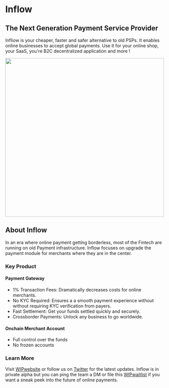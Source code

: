 # Inflow

## The Next Generation Payment Service Provider

Infliow is your cheaper, faster and safer alternative to old PSPs. It enables online businesses to accept global payments. Use it for your online shop, your SaaS, you're B2C decentralized application and more !

<div class="center">
<img src="https://gateway.pinata.cloud/ipfs/QmcnhWbzSWqoVmx6VwScxq5ie49jbQfXYdMPr1dydU5cHo" width="500">
</div>

## About Inflow

In an era where online payment getting borderless, most of the Fintech are running on old Payment infrastructure. Inflow focuses on upgrade the payment module for merchants where they are in the center.

### Key Product

#### Payment Gateway

- 1% Transaction Fees: Dramatically decreases costs for online merchants.
- ⁠No KYC Required: Ensures a a smooth payment experience without without requiring KYC verification from payers.
- ⁠Fast Settlement: Get your funds settled quickly and securely.
- ⁠Crossborder Payments: Unlock any business to go worldwide.

#### Onchain Merchant Account

- Full control over the funds
- No frozen accounts

### Learn More

Visit [WIPwebsite]() or follow us on [Twitter](https://twitter.com/Inflow_pay) for the latest updates. Inflow is in private alpha but you can ping the team a DM or file this [WIPwaitlist]() if you want a sneak peek into the future of online payments.
